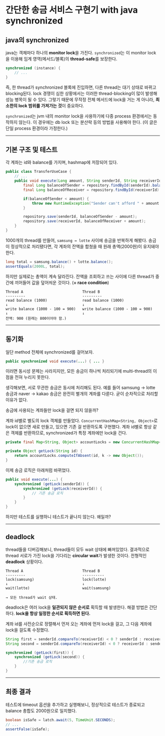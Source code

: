 # 간단한 송금 서비스 구현기 with java synchronized

## java의 synchronized

java는 객체마다 하나의 **monitor lock**을 가진다. `synchronized`는 이 monitor lock을 이용해 임계 영역(메서드/블록)의 **thread-safe**를 보장한다.

```java
synchronized (instance) {
    // ...
}
```

즉, 한 thread가 synchronized 블록에 진입하면, 다른 thread는 대기 상태로 바뀌고 blocking된다.
lock 경쟁이 심한 상황에서는 이러한 thread-blocking이 많이 발생해 성능 병목이 될 수 있다.
그렇기 때문에 무작정 전체 메서드에 lock을 거는 게 아니라, **최소한의 lock 범위를 가져가는 것**이 중요하다.

`synchronized`는 jvm 내의 monitor lock을 사용하기에 다중 process 환경에서는 동작하지 않는다. 이 경우에는 db lock 또는 분산락 등의 방법을 사용해야 한다. (이 글은 단일 process 환경이라 가정한다.)

---

## 기본 구조 및 테스트

각 계좌는 id와 balance를 가지며, hashmap에 저장되어 있다.

```java
public class TransferUseCase {
    // ...
    public void execute(Long amount, String senderId, String receiverId) {
        final Long balanceOfSender = repository.findById(senderId).balance();
        final Long balanceOfReceiver = repository.findById(receiverId).balance();

        if(balanceOfSender < amount) {
            throw new RuntimeException("Sender can't afford " + amount + ".");
        }

        repository.save(senderId, balanceOfSender - amount);
        repository.save(receiverId, balanceOfReceiver + amount);
    }
}
```

1000개의 thread를 만들어, `samsung ↔ lotte` 사이에 송금을 반복하게 해봤다.
송금이 정상적으로 처리됐다면, 각 계좌의 잔액을 합쳤을 때 원래 총액(2000원)이 유지돼야 한다.

```java
long total = samsung.balance() + lotte.balance();
assertEquals(2000L, total);
```

하지만 실제로는 총액이 계속 달라진다. 잔액을 조회하고 쓰는 사이에 다른 thread가 중간에 끼어들어 값을 덮어씌운 것이다. (**= race condition**)

```text
Thread A                           Thread B
---------                          ---------
read balance (1000)                read balance (1000)
↓                                  ↓
write balance (1000 - 100 = 900)   write balance (1000 - 100 = 900)
↓                                  ↓
잔액: 900 (원래는 800이어야 함.)
```

---

## 동기화

일단 method 전체에 synchronized를 걸어보자.

```java
public synchronized void execute(...) { ... }
```

이러면 동시성 문제는 사라지지만, 모든 송금이 하나씩 처리되기에 multi-thread의 이점을 전혀 누리지 못한다.

생각해보면, 서로 무관한 송금은 동시에 처리해도 된다. 예를 들어 samsung → lotte 송금과 naver → kakao 송금은 완전히 별개의 계좌를 다룬다. 굳이 순차적으로 처리할 이유가 없다.

송금에 사용되는 계좌들만 lock을 걸면 되지 않을까?

계좌 id별로 별도의 lock 객체를 만들었다. `ConcurrentHashMap<String, Object>`로 lock이 없으면 새로 만들고, 있으면 기존 걸 반환하도록 구현했다.
계좌 id별로 항상 같은 객체를 반환하므로, synchronized가 특정 계좌에만 lock을 건다.

```java
private final Map<String, Object> accountLocks = new ConcurrentHashMap<>();

private Object getLock(String id) {
    return accountLocks.computeIfAbsent(id, k -> new Object());
}
```

이제 송금 로직은 아래처럼 바뀌었다.

```java
public void execute(...) {
    synchronized (getLock(senderId)) {
        synchronized (getLock(receiverId)) {
            // 기존 송금 로직
        }
    }
}
```

하지만 테스트를 실행하니 테스트가 끝나지 않는다. 왜일까?

---

## deadlock

thread들을 디버깅해보니, thread들이 모두 wait 상태에 빠져있었다.
결과적으로 thread 서로가 가진 lock을 기다리는 **circular wait**가 발생한 것이다. 전형적인 **deadlock** 상황이다.

```text
Thread A                           Thread B
---------                          ----------
lock(samsung)                      lock(lotte)
↓                                  ↓
wait(lotte)                        wait(samsung)

→ 모든 thread가 wait 상태.
```

deadlock은 여러 lock을 **일관되지 않은 순서로** 획득할 때 발생한다.
해결 방법은 간단하다. **lock을 항상 일정한 순서로 획득하면 된다.**

계좌 id를 사전순으로 정렬해서 먼저 오는 계좌에 먼저 lock을 걸고, 그 다음 계좌에 lock을 걸도록 수정했다.

```java
String first = senderId.compareTo(receiverId) < 0 ? senderId : receiverId;
String second = senderId.compareTo(receiverId) < 0 ? receiverId : senderId;

synchronized (getLock(first)) {
    synchronized (getLock(second)) {
        //기존 송금 로직
    }
}
```

---

## 최종 결과
테스트에 timeout 옵션을 추가하고 실행해보니, 정상적으로 테스트가 종료되고 balance 총합도 2000원으로 일치했다.

```java
boolean isSafe = latch.await(5, TimeUnit.SECONDS);
// ...
assertFalse(isSafe);
```


